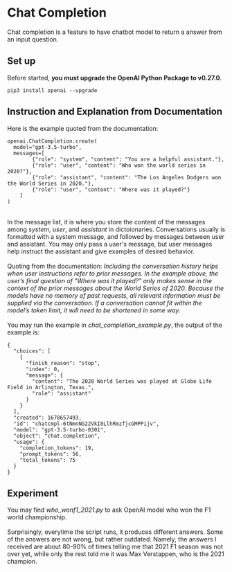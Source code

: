 # Chat Completion
Chat completion is a feature to have chatbot model to return a answer from an input question.

## Set up
Before started, <b>you must upgrade the OpenAI Python Package to v0.27.0</b>. 

```
pip3 install openai --upgrade
```

## Instruction and Explanation from Documentation
Here is the example quoted from the documentation:

```
openai.ChatCompletion.create(
  model="gpt-3.5-turbo",
  messages=[
        {"role": "system", "content": "You are a helpful assistant."},
        {"role": "user", "content": "Who won the world series in 2020?"},
        {"role": "assistant", "content": "The Los Angeles Dodgers won the World Series in 2020."},
        {"role": "user", "content": "Where was it played?"}
    ]
)
```
<br>
In the message list, it is where you store the content of the messages among <i>system</i>, <i>user</i>, and <i>assistant</i> in dictoionaries. Conversations usually is formatted with a system message, and followed by messages between user and assistant. You may only pass a user's message, but user messages help instruct the assistant and give examples of desired behavior.
<br><br>
Quoting from the documentation:
<i>Including the conversation history helps when user instructions refer to prior messages. In the example above, the user’s final question of "Where was it played?" only makes sense in the context of the prior messages about the World Series of 2020. Because the models have no memory of past requests, all relevant information must be supplied via the conversation. If a conversation cannot fit within the model’s token limit, it will need to be shortened in some way.</i> 
<br><br>
You may run the example in <i>chat_completion_example.py</i>, the output of the example is:

```
{
  "choices": [
    {
      "finish_reason": "stop",
      "index": 0,
      "message": {
        "content": "The 2020 World Series was played at Globe Life Field in Arlington, Texas.",
        "role": "assistant"
      }
    }
  ],
  "created": 1678657493,
  "id": "chatcmpl-6tNmnNG22VkI8LlhRmzfjcGMPPijv",
  "model": "gpt-3.5-turbo-0301",
  "object": "chat.completion",
  "usage": {
    "completion_tokens": 19,
    "prompt_tokens": 56,
    "total_tokens": 75
  }
}
```

## Experiment
You may find <i>who_wonf1_2021.py</i> to ask OpenAI model who won the F1 world championship.
<br><br>
Surprisingly, everytime the script runs, it produces different answers. Some of the answers are not wrong, but rather outdated. Namely, the answers I received are about 80-90% of times telling me that 2021 F1 season was not over yet, while only the rest told me it was Max Verstappen, who is the 2021 champion.

